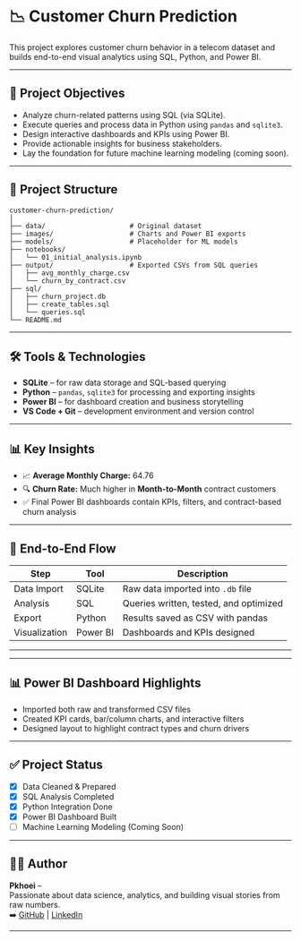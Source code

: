 # 📉 Customer Churn Prediction

This project explores customer churn behavior in a telecom dataset and builds end-to-end visual analytics using SQL, Python, and Power BI.

---

## 🚀 Project Objectives

- Analyze churn-related patterns using SQL (via SQLite).
- Execute queries and process data in Python using `pandas` and `sqlite3`.
- Design interactive dashboards and KPIs using Power BI.
- Provide actionable insights for business stakeholders.
- Lay the foundation for future machine learning modeling (coming soon).

---

## 🧱 Project Structure

```
customer-churn-prediction/
│
├── data/                     # Original dataset
├── images/                   # Charts and Power BI exports
├── models/                   # Placeholder for ML models
├── notebooks/
│   └── 01_initial_analysis.ipynb
├── output/                   # Exported CSVs from SQL queries
│   ├── avg_monthly_charge.csv
│   └── churn_by_contract.csv
├── sql/
│   ├── churn_project.db
│   ├── create_tables.sql
│   └── queries.sql
└── README.md
```

---

## 🛠️ Tools & Technologies

- **SQLite** – for raw data storage and SQL-based querying
- **Python** – `pandas`, `sqlite3` for processing and exporting insights
- **Power BI** – for dashboard creation and business storytelling
- **VS Code + Git** – development environment and version control

---

## 📊 Key Insights

- 📈 **Average Monthly Charge:** 64.76  
- 🔍 **Churn Rate:** Much higher in **Month-to-Month** contract customers  
- ✅ Final Power BI dashboards contain KPIs, filters, and contract-based churn analysis

---

## 🔗 End-to-End Flow

| Step           | Tool     | Description                            |
|----------------|----------|----------------------------------------|
| Data Import    | SQLite   | Raw data imported into `.db` file      |
| Analysis       | SQL      | Queries written, tested, and optimized |
| Export         | Python   | Results saved as CSV with pandas       |
| Visualization  | Power BI | Dashboards and KPIs designed           |

---

---

## 📊 Power BI Dashboard Highlights

- Imported both raw and transformed CSV files
- Created KPI cards, bar/column charts, and interactive filters
- Designed layout to highlight contract types and churn drivers

---

## ✅ Project Status

- [x] Data Cleaned & Prepared  
- [x] SQL Analysis Completed  
- [x] Python Integration Done  
- [x] Power BI Dashboard Built  
- [ ] Machine Learning Modeling (Coming Soon)

---

## 🙋‍♀️ Author

**Pkhoei** –  
Passionate about data science, analytics, and building visual stories from raw numbers.  
➡️ [GitHub](https://github.com/Pkhoei) | [LinkedIn](https://www.linkedin.com/in/parisa-khoei/)

---
